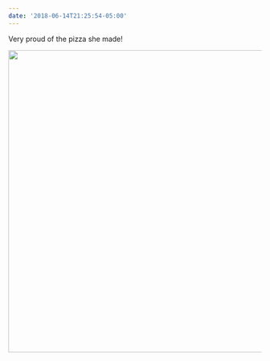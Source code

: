 ```yaml
---
date: '2018-06-14T21:25:54-05:00'
---
```

Very proud of the pizza she made!

<img src="/posts/uploads/2018/60ab92af0a.jpg" width="600" height="600" />
